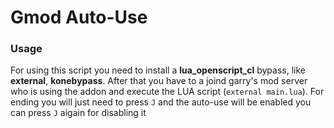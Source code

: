 # Gmod Auto-Use

### Usage
For using this script you need to install a **lua_openscript_cl** bypass, like **external**, **konebypass**.
After that you have to a joind garry's mod server who is using the addon and execute the LUA script (`external main.lua`).
For ending you will just need to press `J` and the auto-use will be enabled you can press `J` aigain for disabling it
